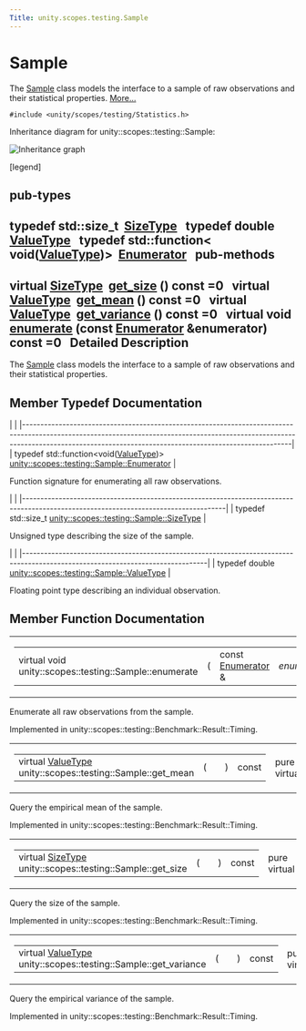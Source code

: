 ```yaml
---
Title: unity.scopes.testing.Sample
---
```

        
Sample
======

The <a href="index.html" title="The Sample class models the interface to a sample of raw observations and their statistical propertie...">Sample</a> class models the interface to a sample of raw observations and their statistical properties. [More...](#details)

`#include <unity/scopes/testing/Statistics.h>`

Inheritance diagram for unity::scopes::testing::Sample:

![Inheritance graph](https://developer.ubuntu.com/static/devportal_uploaded/3295eeef-efd8-4b0c-96de-26a64701318c-api/scopes/cpp/sdk-15.04.1/unity.scopes.testing.Sample/classunity_1_1scopes_1_1testing_1_1_sample__inherit__graph.png)

<span class="legend">\[legend\]</span>

pub-types
-----------------------------------------

typedef std::size\_t 
<a href="#a45542150c14b4486c58cb14cca3072e9">SizeType</a>
 
typedef double 
<a href="#a9e02cfa261b23b40c9da59cda6ab0dc8">ValueType</a>
 
typedef std::function&lt; void(<a href="#a9e02cfa261b23b40c9da59cda6ab0dc8">ValueType</a>)&gt; 
<a href="#a4d588f4837a81c163ebd653d88648144">Enumerator</a>
 
pub-methods
------------------------------------------------------

virtual <a href="#a45542150c14b4486c58cb14cca3072e9">SizeType</a> 
<a href="#ab37cab3e43f1a8cbc9955ab6ec5e7e40">get_size</a> () const =0
 
virtual <a href="#a9e02cfa261b23b40c9da59cda6ab0dc8">ValueType</a> 
<a href="#aa4e03bd0ca10b2172954b50a3c544667">get_mean</a> () const =0
 
virtual <a href="#a9e02cfa261b23b40c9da59cda6ab0dc8">ValueType</a> 
<a href="#a646d6b0dca1081f812958c86ce7e8d01">get_variance</a> () const =0
 
virtual void 
<a href="#a051bdf96e55f8da92bb3829bbf650cf4">enumerate</a> (const <a href="#a4d588f4837a81c163ebd653d88648144">Enumerator</a> &enumerator) const =0
 
<span id="details"></span>
Detailed Description
--------------------

The <a href="index.html" title="The Sample class models the interface to a sample of raw observations and their statistical propertie...">Sample</a> class models the interface to a sample of raw observations and their statistical properties.

Member Typedef Documentation
----------------------------

<span id="a4d588f4837a81c163ebd653d88648144" class="anchor"></span>
|                                                                                                                                                                                                                                     |
|-------------------------------------------------------------------------------------------------------------------------------------------------------------------------------------------------------------------------------------|
| typedef std::function&lt;void(<a href="#a9e02cfa261b23b40c9da59cda6ab0dc8">ValueType</a>)&gt; <a href="#a4d588f4837a81c163ebd653d88648144">unity::scopes::testing::Sample::Enumerator</a> |

Function signature for enumerating all raw observations.

<span id="a45542150c14b4486c58cb14cca3072e9" class="anchor"></span>
|                                                                                                                                     |
|-------------------------------------------------------------------------------------------------------------------------------------|
| typedef std::size\_t <a href="#a45542150c14b4486c58cb14cca3072e9">unity::scopes::testing::Sample::SizeType</a> |

Unsigned type describing the size of the sample.

<span id="a9e02cfa261b23b40c9da59cda6ab0dc8" class="anchor"></span>
|                                                                                                                                |
|--------------------------------------------------------------------------------------------------------------------------------|
| typedef double <a href="#a9e02cfa261b23b40c9da59cda6ab0dc8">unity::scopes::testing::Sample::ValueType</a> |

Floating point type describing an individual observation.

Member Function Documentation
-----------------------------

<span id="a051bdf96e55f8da92bb3829bbf650cf4" class="anchor"></span>
<table>
<colgroup>
<col width="50%" />
<col width="50%" />
</colgroup>
<tbody>
<tr class="odd">
<td><table>
<tbody>
<tr class="odd">
<td>virtual void unity::scopes::testing::Sample::enumerate</td>
<td>(</td>
<td>const <a href="#a4d588f4837a81c163ebd653d88648144">Enumerator</a> &amp; </td>
<td><em>enumerator</em></td>
<td>)</td>
<td>const</td>
</tr>
</tbody>
</table></td>
<td><span class="mlabels"><span class="mlabel">pure virtual</span></span></td>
</tr>
</tbody>
</table>

Enumerate all raw observations from the sample.

Implemented in unity::scopes::testing::Benchmark::Result::Timing.

<span id="aa4e03bd0ca10b2172954b50a3c544667" class="anchor"></span>
<table>
<colgroup>
<col width="50%" />
<col width="50%" />
</colgroup>
<tbody>
<tr class="odd">
<td><table>
<tbody>
<tr class="odd">
<td>virtual <a href="#a9e02cfa261b23b40c9da59cda6ab0dc8">ValueType</a> unity::scopes::testing::Sample::get_mean</td>
<td>(</td>
<td></td>
<td>)</td>
<td>const</td>
</tr>
</tbody>
</table></td>
<td><span class="mlabels"><span class="mlabel">pure virtual</span></span></td>
</tr>
</tbody>
</table>

Query the empirical mean of the sample.

Implemented in unity::scopes::testing::Benchmark::Result::Timing.

<span id="ab37cab3e43f1a8cbc9955ab6ec5e7e40" class="anchor"></span>
<table>
<colgroup>
<col width="50%" />
<col width="50%" />
</colgroup>
<tbody>
<tr class="odd">
<td><table>
<tbody>
<tr class="odd">
<td>virtual <a href="#a45542150c14b4486c58cb14cca3072e9">SizeType</a> unity::scopes::testing::Sample::get_size</td>
<td>(</td>
<td></td>
<td>)</td>
<td>const</td>
</tr>
</tbody>
</table></td>
<td><span class="mlabels"><span class="mlabel">pure virtual</span></span></td>
</tr>
</tbody>
</table>

Query the size of the sample.

Implemented in unity::scopes::testing::Benchmark::Result::Timing.

<span id="a646d6b0dca1081f812958c86ce7e8d01" class="anchor"></span>
<table>
<colgroup>
<col width="50%" />
<col width="50%" />
</colgroup>
<tbody>
<tr class="odd">
<td><table>
<tbody>
<tr class="odd">
<td>virtual <a href="#a9e02cfa261b23b40c9da59cda6ab0dc8">ValueType</a> unity::scopes::testing::Sample::get_variance</td>
<td>(</td>
<td></td>
<td>)</td>
<td>const</td>
</tr>
</tbody>
</table></td>
<td><span class="mlabels"><span class="mlabel">pure virtual</span></span></td>
</tr>
</tbody>
</table>

Query the empirical variance of the sample.

Implemented in unity::scopes::testing::Benchmark::Result::Timing.

